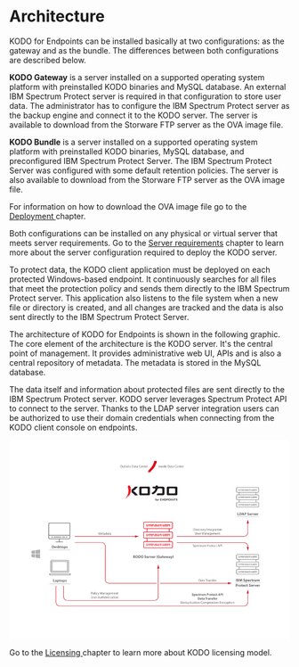 # Architecture

KODO for Endpoints can be installed basically at two configurations: as the gateway and as the bundle. The differences between both configurations are described below. 

**KODO Gateway** is a server installed on a supported operating system platform with preinstalled KODO binaries and MySQL database. An external IBM Spectrum Protect server is required in that configuration to store user data. The administrator has to configure the IBM Spectrum Protect server as the backup engine and connect it to the KODO server. The server is available to download from the Storware FTP server as the OVA image file. 

**KODO Bundle** is a server installed on a supported operating system platform with preinstalled KODO binaries, MySQL database, and preconfigured IBM Spectrum Protect Server. The IBM Spectrum Protect Server was configured with some default retention policies. The server is also available to download from the Storware FTP server as the OVA image file. 

For information on how to download the OVA image file go to the  [Deployment ](../deployment/)chapter. 

Both configurations can be installed on any physical or virtual server that meets server requirements. Go to the [Server requirements](../deployment/kodo-server-configurations.md) chapter to learn more about the server configuration required to deploy the KODO server.

To protect data, the KODO client application must be deployed on each protected Windows-based endpoint. It continuously searches for all files that meet the protection policy and sends them directly to the IBM Spectrum Protect server. This application also listens to the file system when a new file or directory is created, and all changes are tracked and the data is also sent directly to the IBM Spectrum Protect Server.

The architecture of KODO for Endpoints is shown in the following graphic. The core element of the architecture is the KODO server. It's the central point of management. It provides administrative web UI, APIs and is also a central repository of metadata. The metadata is stored in the MySQL database.  

The data itself and information about protected files are sent directly to the IBM Spectrum Protect server. KODO server leverages Spectrum Protect API to connect to the server. Thanks to the LDAP server integration users can be authorized to use their domain credentials when connecting from the KODO client console on endpoints.  

![](../.gitbook/assets/image%20%287%29.png)

Go to the [Licensing ](licensing.md)chapter to learn more about KODO licensing model.

